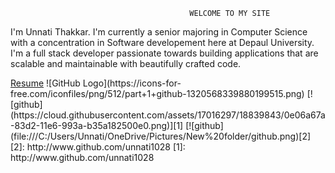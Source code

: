                                             WELCOME TO MY SITE 
<p>I'm Unnati Thakkar. I'm currently a senior majoring in Computer Science with a concentration in Software developement here at Depaul University. I'm a full stack developer passionate towards building applications that are scalable and maintainable with beautifully crafted code. </p>
<a href="unnati1028.github.io/Resume.pdf" target="_blank">Resume</a>
![GitHub Logo](https://icons-for-free.com/iconfiles/png/512/part+1+github-1320568339880199515.png)
[![github](https://cloud.githubusercontent.com/assets/17016297/18839843/0e06a67a-83d2-11e6-993a-b35a182500e0.png)][1]
[![github](file:///C:/Users/Unnati/OneDrive/Pictures/New%20folder/github.png)[2]
[2]: http://www.github.com/unnati1028
[1]: http://www.github.com/unnati1028

